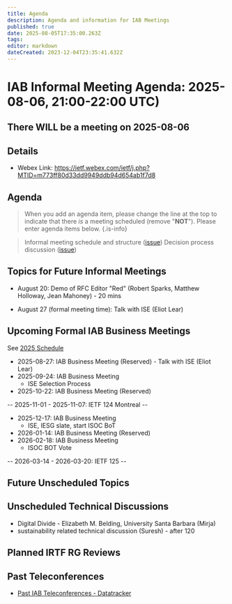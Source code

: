 ```yaml
---
title: Agenda
description: Agenda and information for IAB Meetings
published: true
date: 2025-08-05T17:35:00.263Z
tags: 
editor: markdown
dateCreated: 2023-12-04T23:35:41.632Z
---
```


# IAB Informal Meeting Agenda: 2025-08-06, 21:00-22:00 UTC)

## There WILL be a meeting on 2025-08-06

## Details

* Webex Link: https://ietf.webex.com/ietf/j.php?MTID=m773ff80d33dd9949ddb94d654ab1f7d8

## Agenda

> When you add an agenda item, please change the line at the top to indicate that there *is* a meeting scheduled (remove "**NOT**"). Please enter agenda items below.
{.is-info}

> Informal meeting schedule and structure ([issue](https://github.com/intarchboard/responsibilities/issues/65))
> Decision process discussion ([issue](https://github.com/intarchboard/responsibilities/issues/2#issuecomment-3146032969))


## Topics for Future Informal Meetings

- August 20: Demo of RFC Editor "Red" (Robert Sparks, Matthew Holloway, Jean Mahoney) - 20 mins

- August 27 (formal meeting time): Talk with ISE (Eliot Lear)

## Upcoming Formal IAB Business Meetings

See [2025 Schedule](https://wiki.ietf.org/group/iab/2025_Schedule)

- 2025-08-27: IAB Business Meeting (Reserved)
		- Talk with ISE (Eliot Lear)
- 2025-09-24: IAB Business Meeting
    - ISE Selection Process
- 2025-10-22: IAB Business Meeting (Reserved)

-- 2025-11-01 - 2025-11-07: IETF 124 Montreal --

- 2025-12-17: IAB Business Meeting
    - ISE, IESG slate, start ISOC BoT
- 2026-01-14: IAB Business Meeting (Reserved)
- 2026-02-18: IAB Business Meeting 
    - ISOC BOT Vote
    
-- 2026-03-14 - 2026-03-20: IETF 125 --

## Future Unscheduled Topics 


## Unscheduled Technical Discussions

* Digital Divide - Elizabeth M. Belding, University Santa Barbara (Mirja)
* sustainability related technical discussion (Suresh) - after 120


## Planned IRTF RG Reviews 

## Past Teleconferences 

* [Past IAB Teleconferences - Datatracker](https://datatracker.ietf.org/group/iab/meetings/)


<!--
### Alternate Zoom info:

* [Zoom link](https://ietf.zoom.us/j/2649121587?pwd=dVJXTHRoQ2RqeE5tY2huWFFDdTFpdz09)
* Passcode: 1234
-->
